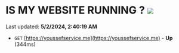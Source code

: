 # IS MY WEBSITE RUNNING ? [![](https://img.shields.io/static/v1?label=Sponsor&message=%E2%9D%A4&logo=GitHub&color=%23fe8e86)](https://github.com/sponsors/<username>)

Last updated: **5/2/2024, 2:40:19 AM**

- `GET` [https://youssefservice.me](https://youssefservice.me) - **Up** (344ms)
